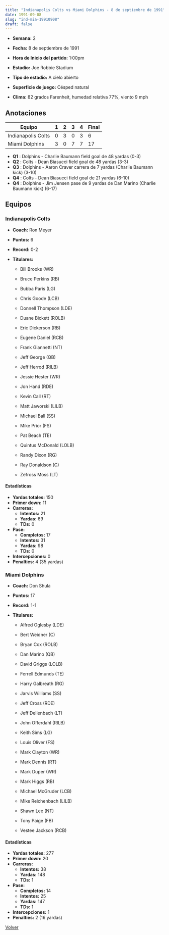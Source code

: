 ```yaml
---
title: "Indianapolis Colts vs Miami Dolphins - 8 de septiembre de 1991"
date: 1991-09-08
slug: "ind-mia-19910908"
draft: false
---
```


* **Semana:** 2
* **Fecha:** 8 de septiembre de 1991

* **Hora de Inicio del partido:** 1:00pm
* **Estadio:** Joe Robbie Stadium
* **Tipo de estadio:** A cielo abierto
* **Superficie de juego:** Césped natural
* **Clima:** 82 grados Farenheit, humedad relativa 77%, viento 9 mph





## Anotaciones
| Equipo | 1 | 2 | 3 | 4 | Final |
|--------|---|---|---|---|-------|
| Indianapolis Colts  | 0 | 3 | 0 | 3  | 6 |
| Miami Dolphins  | 3 | 0 | 7 | 7  | 17 |
* **Q1** : Dolphins - Charlie Baumann field goal de 48 yardas (0-3)
* **Q2** : Colts - Dean Biasucci field goal de 48 yardas (3-3)
* **Q3** : Dolphins - Aaron Craver carrera de 7 yardas (Charlie Baumann kick) (3-10)
* **Q4** : Colts - Dean Biasucci field goal de 21 yardas (6-10)
* **Q4** : Dolphins - Jim Jensen pase de 9 yardas de Dan Marino (Charlie Baumann kick) (6-17)


## Equipos


### Indianapolis Colts
* **Coach:** Ron Meyer
* **Puntos:** 6
* **Record:** 0-2
* **Titulares:** 

  * Bill Brooks (WR) 

  * Bruce Perkins (RB) 

  * Bubba Paris (LG) 

  * Chris Goode (LCB) 

  * Donnell Thompson (LDE) 

  * Duane Bickett (ROLB) 

  * Eric Dickerson (RB) 

  * Eugene Daniel (RCB) 

  * Frank Giannetti (NT) 

  * Jeff George (QB) 

  * Jeff Herrod (RILB) 

  * Jessie Hester (WR) 

  * Jon Hand (RDE) 

  * Kevin Call (RT) 

  * Matt Jaworski (LILB) 

  * Michael Ball (SS) 

  * Mike Prior (FS) 

  * Pat Beach (TE) 

  * Quintus McDonald (LOLB) 

  * Randy Dixon (RG) 

  * Ray Donaldson (C) 

  * Zefross Moss (LT) 

#### Estadísticas
* **Yardas totales:** 150
* **Primer down:** 11
* **Carreras:**
  * **Intentos:** 21
  * **Yardas:** 69
  * **TDs:** 0
* **Pase:**
  * **Completos:** 17
  * **Intentos:** 31
  * **Yardas:** 98
  * **TDs:** 0
* **Intercepciones:** 0
* **Penalties:** 4 (35 yardas)

### Miami Dolphins
* **Coach:** Don Shula
* **Puntos:** 17
* **Record:** 1-1
* **Titulares:** 

  * Alfred Oglesby (LDE) 

  * Bert Weidner (C) 

  * Bryan Cox (ROLB) 

  * Dan Marino (QB) 

  * David Griggs (LOLB) 

  * Ferrell Edmunds (TE) 

  * Harry Galbreath (RG) 

  * Jarvis Williams (SS) 

  * Jeff Cross (RDE) 

  * Jeff Dellenbach (LT) 

  * John Offerdahl (RILB) 

  * Keith Sims (LG) 

  * Louis Oliver (FS) 

  * Mark Clayton (WR) 

  * Mark Dennis (RT) 

  * Mark Duper (WR) 

  * Mark Higgs (RB) 

  * Michael McGruder (LCB) 

  * Mike Reichenbach (LILB) 

  * Shawn Lee (NT) 

  * Tony Paige (FB) 

  * Vestee Jackson (RCB) 

#### Estadísticas
* **Yardas totales:** 277
* **Primer down:** 20
* **Carreras:**
  * **Intentos:** 38
  * **Yardas:** 148
  * **TDs:** 1
* **Pase:**
  * **Completos:** 14
  * **Intentos:** 25
  * **Yardas:** 147
  * **TDs:** 1
* **Intercepciones:** 1
* **Penalties:** 2 (16 yardas)


[Volver](/historia/1991)
